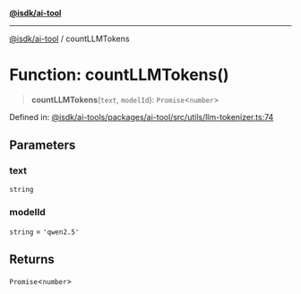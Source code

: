 [**@isdk/ai-tool**](../README.md)

***

[@isdk/ai-tool](../globals.md) / countLLMTokens

# Function: countLLMTokens()

> **countLLMTokens**(`text`, `modelId`): `Promise`\<`number`\>

Defined in: [@isdk/ai-tools/packages/ai-tool/src/utils/llm-tokenizer.ts:74](https://github.com/isdk/ai-tool.js/blob/e883e341c67e937e7d3a3e95e8bc56844896f5a3/src/utils/llm-tokenizer.ts#L74)

## Parameters

### text

`string`

### modelId

`string` = `'qwen2.5'`

## Returns

`Promise`\<`number`\>
